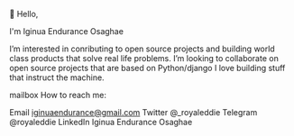 👋 Hello,

I'm Iginua Endurance Osaghae

I’m interested in conributing to open source projects and building world class products that solve real life problems.
I’m looking to collaborate on open source projects that are based on Python/django
I love building stuff that instruct the machine.

mailbox How to reach me:

Email iginuaendurance@gmail.com Twitter @_royaleddie Telegram @royaleddie LinkedIn Iginua Endurance Osaghae
